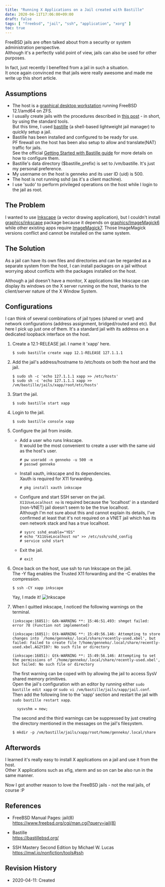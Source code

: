 ```yaml
---
title: "Running X Applications on a Jail created with Bastille"
date: 2020-04-11T17:06:00+09:00
draft: false
tags: [ "freebsd", "jail", "ssh", "application", "xorg" ]
toc: true
---
```

FreeBSD jails are often talked about from a security or system administration perspective.  
Although it's a perfectly valid point of view, jails can also be used for other purposes.

In fact, just recently I benefited from a jail in such a situation.  
It once again convinced me that jails were really awesome and made me write up this short article.

## Assumptions
* The host is a [graphical desktop workstation](/playing-with-bsd/hardware/freebsd-on-thinkpad-t480/) running FreeBSD 12.1/amd64 on ZFS.
* I usually create jails with the procedures described in [this post](/playing-with-bsd/system/learning-notes-on-jails/) - in short, by using the standard tools.  
  But this time, I used [bastille](https://bastillebsd.org/) (a shell-based lightweight jail manager) to quickly setup a jail.  
* Bastille has been installed and configured to be ready for use.  
  PF firewall on the host has been also setup to allow and translate(NAT) traffic for jails.  
  See the official [Getting Started with Bastille guide](https://bastillebsd.org/getting-started/) for more details on how to configure them.
* Bastille's data directory (\$bastille_prefix) is set to /vm/bastille. It's just my personal preference.
* My username on the host is genneko and its user ID (uid) is 500.
* The host is not running sshd (as it's a client machine).
* I use 'sudo' to perform privileged operations on the host while I login to the jail as root.

## The Problem
I wanted to use [Inkscape](https://inkscape.org/) (a vector drawing application), but I couldn't install [graphics/inkscape](https://www.freshports.org/graphics/inkscape) package because it depends on [graphics/ImageMagick6](https://www.freshports.org/graphics/ImageMagick6/) while other existing apps require [ImageMagick7](https://www.freshports.org/graphics/ImageMagick7/). Those ImageMagick versions conflict and cannot be installed on the same system.

## The Solution
As a jail can have its own files and directories and can be regarded as a separate system from the host, I can install packages on a jail without worrying about conflicts with the packages installed on the host.

Although a jail doesn't have a monitor, X applications like Inkscape can display its windows on the X server running on the host, thanks to the client/server nature of the X Window System.

## Configurations
I can think of several combinations of jail types (shared or vnet) and network configurations (address assignment, bridged/routed and etc). But here I pick up just one of them. It's a standard jail with its address on a dedicated loopback interface on the host.

1. Create a 12.1-RELEASE jail. I name it 'xapp' here.
   ```
   $ sudo bastille create xapp 12.1-RELEASE 127.1.1.1
   ```

2. Add the jail's address/hostname to /etc/hosts on both the host and the jail.  
   ```
   $ sudo sh -c 'echo 127.1.1.1 xapp >> /etc/hosts'
   $ sudo sh -c 'echo 127.1.1.1 xapp >> /vm/bastille/jails/xapp/root/etc/hosts'
   ```

3. Start the jail.
   ```
   $ sudo bastille start xapp
   ```

4. Login to the jail.
   ```
   $ sudo bastille console xapp
   ```

5. Configure the jail from inside.

   * Add a user who runs Inkscape.  
     It would be the most convenient to create a user with the same uid as the host's user.
     ```
     # pw useradd -n genneko -u 500 -m
     # passwd genneko
     ```

   * Install xauth, inkscape and its dependencies.  
     Xauth is required for X11 forwarding.
     ```
     # pkg install xauth inkscape
     ```

   * Configure and start SSH server on the jail.  
     ``X11UseLocalhost no`` is required because the 'localhost' in a standard (non-VNET) jail doesn't seem to be the true localhost.  
     Although I'm not sure about this and cannot explain its details, I've confirmed at least that it's not required on a VNET jail which has its own network stack and has a true localhost.
     ```
     # sysrc sshd_enable="YES"
     # echo "X11UseLocalhost no" >> /etc/ssh/sshd_config
     # service sshd start
     ```
   * Exit the jail.
     ```
     # exit
     ```

3. Once back on the host, use ssh to run Inkscape on the jail.  
   The -Y flag enables the Trusted X11 forwarding and the -C enables the compression.
   ```
   $ ssh -CY xapp inkscape
   ```
   Yay, I made it!
   ![Inkscape](/images/running-xapps-on-a-jail/inkscape.png)

4. When I quitted inkscape, I noticed the following warnings on the terminal.  
   ```
   (inkscape:16851): Gdk-WARNING **: 15:46:51.493: shmget failed: error 78 (Function not implemented)
   
   (inkscape:16851): Gtk-WARNING **: 15:49:56.146: Attempting to store changes into `/home/genneko/.local/share/recently-used.xbel', but failed: Failed to create file ?/home/genneko/.local/share/recently-used.xbel.AG2YI0?: No such file or directory
   
   (inkscape:16851): Gtk-WARNING **: 15:49:56.146: Attempting to set the permissions of `/home/genneko/.local/share/recently-used.xbel', but failed: No such file or directory
   ```

   The first warning can be coped with by allowing the jail to access SysV shared memory primitives.  
   Open the jail's configuration with an editor by running either ``sudo bastille edit xapp`` or ``sudo vi /vm/bastille/jails/xapp/jail.conf``.  
   Then add the following line to the 'xapp' section and restart the jail with ``sudo bastille restart xapp``.
   ```
     sysvshm = new;
   ```

   The second and the third warnings can be suppressed by just creating the directory mentioned in the messages on the jail's filesystem.
   ```
   $ mkdir -p /vm/bastille/jails/xapp/root/home/genneko/.local/share
   ```

## Afterwords
I learned it's really easy to install X applications on a jail and use it from the host.  
Other X applications such as xfig, xterm and so on can be also run in the same manner.

Now I got another reason to love the FreeBSD jails - not the real jails, of course :P

## References
* FreeBSD Manual Pages: jail(8)  
<https://www.freebsd.org/cgi/man.cgi?query=jail(8)>

* Bastille  
https://bastillebsd.org/

* SSH Mastery Second Edition by Michael W. Lucas  
https://mwl.io/nonfiction/tools#ssh

## Revision History
* 2020-04-11: Created
